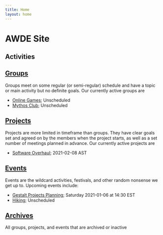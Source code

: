 ```yaml
---
title: Home
layout: home
---
```


# AWDE Site

## Activities

## [Groups](groups)
Groups meet on some regular (or semi-regular) schedule and have a topic or main activity but no
definite goals. Our currently active groups are

  + [Online Games](groups/online-games); Unscheduled
  + [Mythos Club](groups/mythos-club); Unscheduled

## [Projects](projects)
Projects are more limited in timeframe than groups. They have clear goals set and agreed on by the
members when the project starts, as well as a set number of meetings planned in advance. Our
currently active projects are

  + [Software Overhaul](/projects/software-overhaul); 2021-02-08 AST

## [Events](events)
Events are the wildcard activities, festivals, and other random nonsense we get up to. Upcoming
events include:

  + [Gestalt Projects Planning](/events/gestalt-project-planning); Saturday 2021-01-06 at 14:30 EST
  + [Hiking](/events/hiking); Unscheduled

## [Archives](archives)
All groups, projects, and events that are archived or inactive
